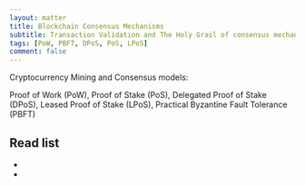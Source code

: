 ```yaml
---
layout: matter
title: Blockchain Consensus Mechanisms
subtitle: Transaction Validation and The Holy Grail of consensus mechanisms
tags: [PoW, PBFT, DPoS, PoS, LPoS]
comment: false
---
```


Cryptocurrency Mining and Consensus models:

Proof of Work (PoW), Proof of Stake (PoS), Delegated Proof of Stake (DPoS),  Leased Proof of Stake (LPoS), Practical Byzantine Fault Tolerance (PBFT)



## Read list

* 
*
